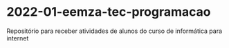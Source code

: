 # 2022-01-eemza-tec-programacao
Repositório para receber atividades de alunos do curso de informática para internet
